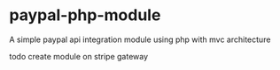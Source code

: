 # paypal-php-module
A simple paypal  api integration module using php with mvc architecture


todo
create module on stripe gateway
